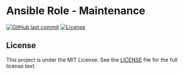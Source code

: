 # Ansible Role - Maintenance

[![GitHub last commit](https://img.shields.io/github/last-commit/ursinn-ansible/role-maintenance?logo=github&style=for-the-badge)](https://github.com/ursinn-ansible/role-maintenance/commits)
[![License](https://img.shields.io/github/license/ursinn-ansible/role-maintenance?style=for-the-badge)](https://github.com/ursinn-ansible/role-maintenance/blob/main/LICENSE)

## License

This project is under the MIT License. See the [LICENSE](https://github.com/ursinn-ansible/role-maintenance/blob/main/LICENSE) file for the full license text.
